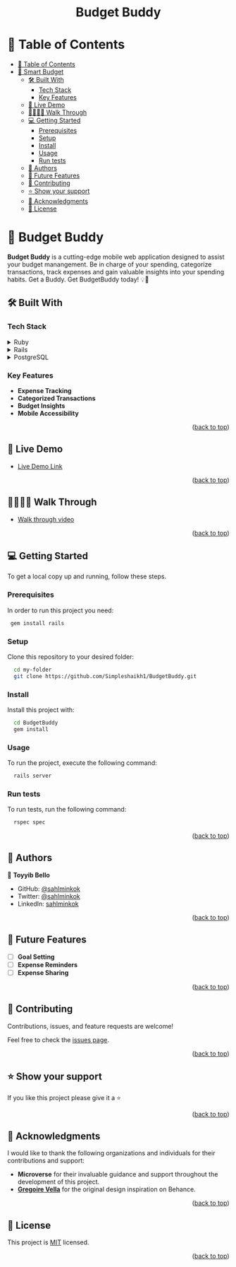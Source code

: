 <a name="readme-top"></a>

<div align="center">
<h1><b>Budget Buddy</b></h1>

</div>

# 📗 Table of Contents

- [📗 Table of Contents](#-table-of-contents)
- [📖 Smart Budget ](#-budget-buddy-)
  - [🛠 Built With ](#-built-with-)
    - [Tech Stack ](#tech-stack-)
    - [Key Features ](#key-features-)
  - [🚀 Live Demo ](#-live-demo-)
  - [🚶‍♀️🚶‍♀️ Walk Through ](#️️-walk-through-)
  - [💻 Getting Started ](#-getting-started-)
    - [Prerequisites](#prerequisites)
    - [Setup](#setup)
    - [Install](#install)
    - [Usage](#usage)
    - [Run tests](#run-tests)
  - [👥 Authors ](#-authors-)
  - [🔭 Future Features ](#-future-features-)
  - [🤝 Contributing ](#-contributing-)
  - [⭐️ Show your support ](#️-show-your-support-)
  - [🙏 Acknowledgments ](#-acknowledgments-)
  - [📝 License ](#-license-)

# 📖 Budget Buddy <a name="about-project"></a>


**Budget Buddy** is a cutting-edge mobile web application designed to assist your budget manangement. Be in charge of your spending, categorize transactions, track expenses and gain valuable insights into your spending habits. Get a Buddy. Get  BudgetBuddy today! 💡💸

## 🛠 Built With <a name="built-with"></a>

### Tech Stack <a name="tech-stack"></a>

<details>
  <summary>Ruby</summary>
  <ul>
    <li><a href="https://www.ruby-lang.org/">Ruby</a></li>
  </ul>
</details>

<details>
  <summary>Rails</summary>
  <ul>
    <li><a href="https://guides.rubyonrails.org/">Rails</a></li>
  </ul>
</details>

<details>
<summary>PostgreSQL</summary>
  <ul>
    <li><a href="https://www.postgresql.org/">PostgreSQL</a></li>
  </ul>
</details>

<!-- Features -->

### Key Features <a name="key-features"></a>

- **Expense Tracking**
- **Categorized Transactions**
- **Budget Insights**
- **Mobile Accessibility**

<p align="right">(<a href="#readme-top">back to top</a>)</p>

## 🚀 Live Demo <a name="live-demo"></a>

- [Live Demo Link](https://budgetbuddy-app.onrender.com/)

<p align="right">(<a href="#readme-top">back to top</a>)</p>

## 🚶‍♀️🚶‍♀️ Walk Through <a name="live-demo"></a>

- [Walk through video](https://www.loom.com/share/7d84f51bc24a468aacf9d329e303f112?sid=04148422-0e68-42a4-a410-328f525e1d23)

<p align="right">(<a href="#readme-top">back to top</a>)</p>

<!-- GETTING STARTED -->

## 💻 Getting Started <a name="getting-started"></a>


To get a local copy up and running, follow these steps.

### Prerequisites

In order to run this project you need:

```sh
 gem install rails
```

### Setup

Clone this repository to your desired folder:

```sh
  cd my-folder
  git clone https://github.com/Simpleshaikh1/BudgetBuddy.git
```

### Install

Install this project with:

```sh
  cd BudgetBuddy
  gem install
```

### Usage

To run the project, execute the following command:


```sh
  rails server
```

### Run tests

To run tests, run the following command:

```sh
  rspec spec
```


<p align="right">(<a href="#readme-top">back to top</a>)</p>

<!-- AUTHORS -->

## 👥 Authors <a name="authors"></a>

👤 **Toyyib Bello**

- GitHub: [@sahlminkok](https://github.com/Simpleshaikh1)
- Twitter: [@sahlminkok](https://twitter.com/simpleshaikh1)
- LinkedIn: [sahlminkok](https://linkedin.com/in/toyyib-abayomi)

<p align="right">(<a href="#readme-top">back to top</a>)</p>

<!-- FUTURE FEATURES -->

## 🔭 Future Features <a name="future-features"></a>

- [ ] **Goal Setting**
- [ ] **Expense Reminders**
- [ ] **Expense Sharing**

<p align="right">(<a href="#readme-top">back to top</a>)</p>

<!-- CONTRIBUTING -->

## 🤝 Contributing <a name="contributing"></a>

Contributions, issues, and feature requests are welcome!

Feel free to check the [issues page](https://github.com/Simpleshaikh1/BudgetBuddy/issues).

<p align="right">(<a href="#readme-top">back to top</a>)</p>

<!-- SUPPORT -->

## ⭐️ Show your support <a name="support"></a>

If you like this project please give it a ⭐️

<p align="right">(<a href="#readme-top">back to top</a>)</p>

<!-- ACKNOWLEDGEMENTS -->

## 🙏 Acknowledgments <a name="acknowledgements"></a>

I would like to thank the following organizations and individuals for their contributions and support:

- **Microverse** for their invaluable guidance and support throughout the development of this project.
- **[Gregoire Vella](https://www.behance.net/gregoirevella)** for the original design inspiration on Behance.

<p align="right">(<a href="#readme-top">back to top</a>)</p>

<!-- LICENSE -->

## 📝 License <a name="license"></a>

This project is [MIT](./LICENSE) licensed.

<p align="right">(<a href="#readme-top">back to top</a>)</</b></h1>
